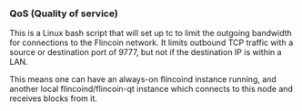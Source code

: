 ### QoS (Quality of service) ###

This is a Linux bash script that will set up tc to limit the outgoing bandwidth for connections to the Flincoin network. It limits outbound TCP traffic with a source or destination port of 9777, but not if the destination IP is within a LAN.

This means one can have an always-on flincoind instance running, and another local flincoind/flincoin-qt instance which connects to this node and receives blocks from it.
